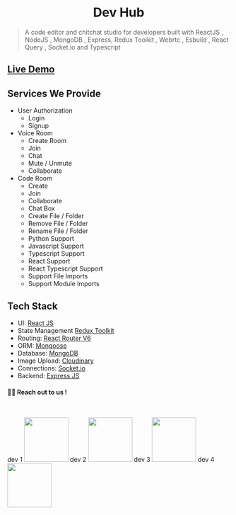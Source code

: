 <h1 align="center">
  <br>
  <b>Dev Hub</b>
  <br>
</h1>

> A code editor and chitchat studio for developers built with ReactJS , NodeJS , MongoDB , Express, Redux Toolkit , Webrtc , Esbuild , React Query , Socket.io and Typescript

## [Live Demo](https://www.youtube.com/watch?v=dQw4w9WgXcQ)

## Services We Provide

-   User Authorization
    -   Login
    -   Signup 
-   Voice Room
    -   Create Room
    -   Join
    -   Chat
    -   Mute / Unmute
    -   Collaborate
-   Code Room
    -   Create
    -   Join
    -   Collaborate
    -   Chat Box
    -   Create File / Folder
    -   Remove File / Folder
    -   Rename File / Folder
    -   Python Support
    -   Javascript Support
    -   Typescript Support
    -   React Support
    -   React Typescript Support
    -   Support File Imports
    -   Support Module Imports

## Tech Stack

-   UI: [React JS](https://reactjs.org/)
-   State Management [Redux Toolkit](https://redux-toolkit.js.org)
-   Routing: [React Router V6](https://reactrouter.com)
-   ORM: [Mongoose](https://mongoosejs.com/)
-   Database: [MongoDB](https://www.mongodb.com/)
-   Image Upload: [Cloudinary](https://cloudinary.com/)
-   Connections: [Socket.io](https://socket.io/)
-   Backend: [Express JS](https://expressjs.com)

#### 👨‍💻 Reach out to us !

<br>

dev 1
<a href="https://www.linkedin.com/in/fahadkhan313/"><img src="https://img.shields.io/badge/LinkedIn-0077B5?style=for-the-badge&logo=linkedin&logoColor=white" width="100px"/></a>
dev 2
<a href="https://www.linkedin.com/in/jaygaur99/"><img src="https://img.shields.io/badge/LinkedIn-0077B5?style=for-the-badge&logo=linkedin&logoColor=white" width="100px"/></a>
dev 3
<a href="https://www.linkedin.com/in/harsh-singh-kushwah-a04a6a1b7/"><img src="https://img.shields.io/badge/LinkedIn-0077B5?style=for-the-badge&logo=linkedin&logoColor=white" width="100px"/></a>
dev 4
<a href="https://www.linkedin.com/in/abhishek-hesh-1217671b2/"><img src="https://img.shields.io/badge/LinkedIn-0077B5?style=for-the-badge&logo=linkedin&logoColor=white" width="100px"/></a>

